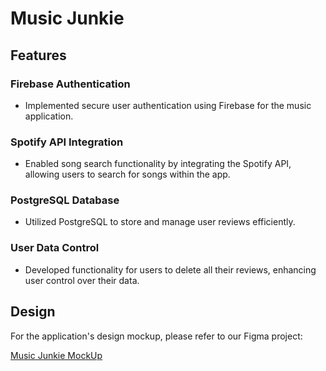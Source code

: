 # Music Junkie

## Features

### Firebase Authentication
- Implemented secure user authentication using Firebase for the music application.

### Spotify API Integration
- Enabled song search functionality by integrating the Spotify API, allowing users to search for songs within the app.

### PostgreSQL Database
- Utilized PostgreSQL to store and manage user reviews efficiently.

### User Data Control
- Developed functionality for users to delete all their reviews, enhancing user control over their data.

## Design

For the application's design mockup, please refer to our Figma project:

[Music Junkie MockUp](https://www.figma.com/design/wdZFfYyoNOzBkMVatNvKQt/Music-Junkie-MockUp?node-id=0-1)
